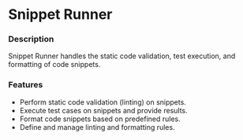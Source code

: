 # Snippet Runner

### Description
Snippet Runner handles the static code validation, test execution, and formatting of code snippets.

### Features
* Perform static code validation (linting) on snippets.
* Execute test cases on snippets and provide results.
* Format code snippets based on predefined rules.
* Define and manage linting and formatting rules.